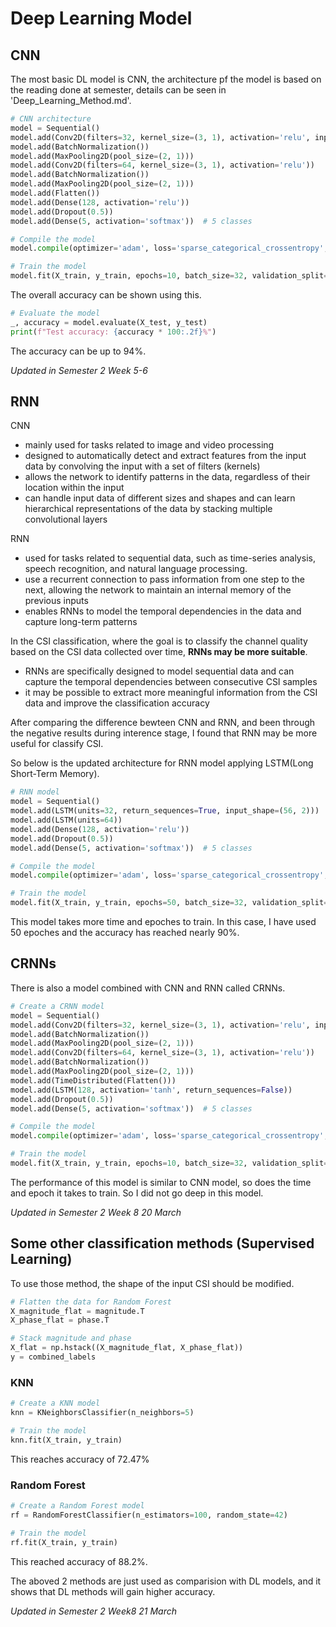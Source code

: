 # **Deep Learning Model**
## **CNN**
The most basic DL model is CNN, the architecture pf the model is based on the reading done at semester, details can be seen in 'Deep_Learning_Method.md'.

```Python
# CNN architecture
model = Sequential()
model.add(Conv2D(filters=32, kernel_size=(3, 1), activation='relu', input_shape=(56, 1, 2)))
model.add(BatchNormalization())
model.add(MaxPooling2D(pool_size=(2, 1)))
model.add(Conv2D(filters=64, kernel_size=(3, 1), activation='relu'))
model.add(BatchNormalization())
model.add(MaxPooling2D(pool_size=(2, 1)))
model.add(Flatten())
model.add(Dense(128, activation='relu'))
model.add(Dropout(0.5))
model.add(Dense(5, activation='softmax'))  # 5 classes

# Compile the model
model.compile(optimizer='adam', loss='sparse_categorical_crossentropy', metrics=['accuracy'])

# Train the model
model.fit(X_train, y_train, epochs=10, batch_size=32, validation_split=0.2)
```
The overall accuracy can be shown using this.
```Python
# Evaluate the model
_, accuracy = model.evaluate(X_test, y_test)
print(f"Test accuracy: {accuracy * 100:.2f}%")
```

The accuracy can be up to 94%.

*Updated in Semester 2 Week 5-6*

## **RNN**
CNN
+ mainly used for tasks related to image and video processing
+ designed to automatically detect and extract features from the input data by convolving the input with a set of filters (kernels)
+ allows the network to identify patterns in the data, regardless of their location within the input
+ can handle input data of different sizes and shapes and can learn hierarchical representations of the data by stacking multiple convolutional layers

RNN
+ used for tasks related to sequential data, such as time-series analysis, speech recognition, and natural language processing. 
+ use a recurrent connection to pass information from one step to the next, allowing the network to maintain an internal memory of the previous inputs
+ enables RNNs to model the temporal dependencies in the data and capture long-term patterns

In the CSI classification, where the goal is to classify the channel quality based on the CSI data collected over time, **RNNs may be more suitable**. 
+ RNNs are specifically designed to model sequential data and can capture the temporal dependencies between consecutive CSI samples
+ it may be possible to extract more meaningful information from the CSI data and improve the classification accuracy

After comparing the difference bewteen CNN and RNN, and been through the negative results during interence stage, I found that RNN may be more useful for classify CSI.

So below is the updated architecture for RNN model applying LSTM(Long Short-Term Memory).
```Python
# RNN model
model = Sequential()
model.add(LSTM(units=32, return_sequences=True, input_shape=(56, 2)))
model.add(LSTM(units=64))
model.add(Dense(128, activation='relu'))
model.add(Dropout(0.5))
model.add(Dense(5, activation='softmax'))  # 5 classes

# Compile the model
model.compile(optimizer='adam', loss='sparse_categorical_crossentropy', metrics=['accuracy'])

# Train the model
model.fit(X_train, y_train, epochs=50, batch_size=32, validation_split=0.2)
```

This model takes more time and epoches to train. In this case, I have used 50 epoches and the accuracy has reached nearly 90%.

## **CRNNs**
There is also a model combined with CNN and RNN called CRNNs.
```Python
# Create a CRNN model
model = Sequential()
model.add(Conv2D(filters=32, kernel_size=(3, 1), activation='relu', input_shape=(56, 1, 2)))
model.add(BatchNormalization())
model.add(MaxPooling2D(pool_size=(2, 1)))
model.add(Conv2D(filters=64, kernel_size=(3, 1), activation='relu'))
model.add(BatchNormalization())
model.add(MaxPooling2D(pool_size=(2, 1)))
model.add(TimeDistributed(Flatten()))
model.add(LSTM(128, activation='tanh', return_sequences=False))
model.add(Dropout(0.5))
model.add(Dense(5, activation='softmax'))  # 5 classes

# Compile the model
model.compile(optimizer='adam', loss='sparse_categorical_crossentropy', metrics=['accuracy'])

# Train the model
model.fit(X_train, y_train, epochs=10, batch_size=32, validation_split=0.2)
```
The performance of this model is similar to CNN model, so does the time and epoch it takes to train. So I did not go deep in this model.

*Updated in Semester 2 Week 8 20 March*

## **Some other classification methods (Supervised Learning)**
To use those method, the shape of the input CSI should be modified.
```Python
# Flatten the data for Random Forest
X_magnitude_flat = magnitude.T
X_phase_flat = phase.T

# Stack magnitude and phase
X_flat = np.hstack((X_magnitude_flat, X_phase_flat))
y = combined_labels
```

### **KNN**
```Python
# Create a KNN model
knn = KNeighborsClassifier(n_neighbors=5)

# Train the model
knn.fit(X_train, y_train)
```
This reaches accuracy of 72.47%
### **Random Forest**
```Python
# Create a Random Forest model
rf = RandomForestClassifier(n_estimators=100, random_state=42)

# Train the model
rf.fit(X_train, y_train)
```
This reached accuracy of 88.2%. 

The aboved 2 methods are just used as comparision with DL models, and it shows that DL methods will gain higher accuracy.

*Updated in Semester 2 Week8 21 March*